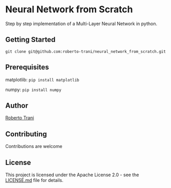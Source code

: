 # Neural Network from Scratch
Step by step implementation of a Multi-Layer Neural Network in python.

## Getting Started
`git clone git@github.com:roberto-trani/neural_network_from_scratch.git`

## Prerequisites
matplotlib: `pip install matplotlib`

numpy: `pip install numpy`

## Author
[Roberto Trani](https://github.com/roberto-trani)

## Contributing
Contributions are welcome

## License
This project is licensed under the Apache License 2.0 - see the [LICENSE.md](https://github.com/roberto-trani/neural_network_from_scratch/blob/master/LICENSE) file for details.
